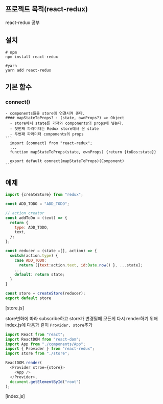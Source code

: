 ## 프로젝트 목적(react-redux)
react-redux 공부

## 설치
```shell
# npm 
npm install react-redux

#yarn
yarn add react-redux
```

## 기본 함수
  ### connect()
    - components들을 store에 연결시켜 준다.
    #### mapStateToProps? : (state, ownProps?) => Object
      - store에서 state를 가져와 components의 props에 넣는다.
      - 첫번째 파라미터는 Redux store에서 온 state
      - 두번째 파라미터 components의 props
    ```
      import {connect} from "react-redux";
      ...
      function mapStateToProps(state, ownProps) {return {toDos:state}}
      
      export default connect(mapStateToProps)(Component)
    ```

## 예제

```javascript
import {createStore} from "redux";

const ADD_TODO = "ADD_TODO";

// action creator
const addToDo = (text) => {
  return {
    type: ADD_TODO,
    text,
  };
};

const reducer = (state =[], action) => {
  switch(action.type) {
    case ADD_TODO:
      return [{text:action.text, id:Date.now() }, ...state];
    ...
    default: return state;
  }
}

const store = createStore(reducer);
export default store
```
[store.js]

store변화에 따라 subscribe하고 store가 변경될때 모든게 다시 render하기 위해 index.js에 다음과 같이 ```Provider, store```추가
```javascript
import React from "react";
import ReactDOM from "react-dom";
import App from "./components/App";
import { Provider } from "react-redux";
import store from "./store";

ReactDOM.render(
  <Provider stroe={store}>
    <App />
  </Provider>,
  document.getElementById("root")
);
```
[index.js]

